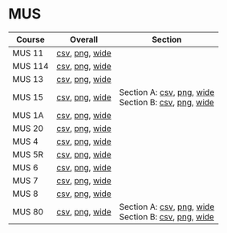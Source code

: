 # MUS

| Course | Overall | Section |
| ------ | ------- | ------- |
| MUS 11 | [csv](https://github.com/UCSD-Historical-Enrollment-Data/2024Summer2/blob/main/overall/MUS%2011.csv), [png](https://raw.githubusercontent.com/UCSD-Historical-Enrollment-Data/2024Summer2/main/plot_overall/MUS%2011.png), [wide](https://raw.githubusercontent.com/UCSD-Historical-Enrollment-Data/2024Summer2/main/plot_overall_wide/MUS%2011.png) |  |
| MUS 114 | [csv](https://github.com/UCSD-Historical-Enrollment-Data/2024Summer2/blob/main/overall/MUS%20114.csv), [png](https://raw.githubusercontent.com/UCSD-Historical-Enrollment-Data/2024Summer2/main/plot_overall/MUS%20114.png), [wide](https://raw.githubusercontent.com/UCSD-Historical-Enrollment-Data/2024Summer2/main/plot_overall_wide/MUS%20114.png) |  |
| MUS 13 | [csv](https://github.com/UCSD-Historical-Enrollment-Data/2024Summer2/blob/main/overall/MUS%2013.csv), [png](https://raw.githubusercontent.com/UCSD-Historical-Enrollment-Data/2024Summer2/main/plot_overall/MUS%2013.png), [wide](https://raw.githubusercontent.com/UCSD-Historical-Enrollment-Data/2024Summer2/main/plot_overall_wide/MUS%2013.png) |  |
| MUS 15 | [csv](https://github.com/UCSD-Historical-Enrollment-Data/2024Summer2/blob/main/overall/MUS%2015.csv), [png](https://raw.githubusercontent.com/UCSD-Historical-Enrollment-Data/2024Summer2/main/plot_overall/MUS%2015.png), [wide](https://raw.githubusercontent.com/UCSD-Historical-Enrollment-Data/2024Summer2/main/plot_overall_wide/MUS%2015.png) | Section A: [csv](https://github.com/UCSD-Historical-Enrollment-Data/2024Summer2/blob/main/section/MUS%2015_A.csv), [png](https://raw.githubusercontent.com/UCSD-Historical-Enrollment-Data/2024Summer2/main/plot_section/MUS%2015_A.png), [wide](https://raw.githubusercontent.com/UCSD-Historical-Enrollment-Data/2024Summer2/main/plot_section_wide/MUS%2015_A.png)<br>Section B: [csv](https://github.com/UCSD-Historical-Enrollment-Data/2024Summer2/blob/main/section/MUS%2015_B.csv), [png](https://raw.githubusercontent.com/UCSD-Historical-Enrollment-Data/2024Summer2/main/plot_section/MUS%2015_B.png), [wide](https://raw.githubusercontent.com/UCSD-Historical-Enrollment-Data/2024Summer2/main/plot_section_wide/MUS%2015_B.png) |
| MUS 1A | [csv](https://github.com/UCSD-Historical-Enrollment-Data/2024Summer2/blob/main/overall/MUS%201A.csv), [png](https://raw.githubusercontent.com/UCSD-Historical-Enrollment-Data/2024Summer2/main/plot_overall/MUS%201A.png), [wide](https://raw.githubusercontent.com/UCSD-Historical-Enrollment-Data/2024Summer2/main/plot_overall_wide/MUS%201A.png) |  |
| MUS 20 | [csv](https://github.com/UCSD-Historical-Enrollment-Data/2024Summer2/blob/main/overall/MUS%2020.csv), [png](https://raw.githubusercontent.com/UCSD-Historical-Enrollment-Data/2024Summer2/main/plot_overall/MUS%2020.png), [wide](https://raw.githubusercontent.com/UCSD-Historical-Enrollment-Data/2024Summer2/main/plot_overall_wide/MUS%2020.png) |  |
| MUS 4 | [csv](https://github.com/UCSD-Historical-Enrollment-Data/2024Summer2/blob/main/overall/MUS%204.csv), [png](https://raw.githubusercontent.com/UCSD-Historical-Enrollment-Data/2024Summer2/main/plot_overall/MUS%204.png), [wide](https://raw.githubusercontent.com/UCSD-Historical-Enrollment-Data/2024Summer2/main/plot_overall_wide/MUS%204.png) |  |
| MUS 5R | [csv](https://github.com/UCSD-Historical-Enrollment-Data/2024Summer2/blob/main/overall/MUS%205R.csv), [png](https://raw.githubusercontent.com/UCSD-Historical-Enrollment-Data/2024Summer2/main/plot_overall/MUS%205R.png), [wide](https://raw.githubusercontent.com/UCSD-Historical-Enrollment-Data/2024Summer2/main/plot_overall_wide/MUS%205R.png) |  |
| MUS 6 | [csv](https://github.com/UCSD-Historical-Enrollment-Data/2024Summer2/blob/main/overall/MUS%206.csv), [png](https://raw.githubusercontent.com/UCSD-Historical-Enrollment-Data/2024Summer2/main/plot_overall/MUS%206.png), [wide](https://raw.githubusercontent.com/UCSD-Historical-Enrollment-Data/2024Summer2/main/plot_overall_wide/MUS%206.png) |  |
| MUS 7 | [csv](https://github.com/UCSD-Historical-Enrollment-Data/2024Summer2/blob/main/overall/MUS%207.csv), [png](https://raw.githubusercontent.com/UCSD-Historical-Enrollment-Data/2024Summer2/main/plot_overall/MUS%207.png), [wide](https://raw.githubusercontent.com/UCSD-Historical-Enrollment-Data/2024Summer2/main/plot_overall_wide/MUS%207.png) |  |
| MUS 8 | [csv](https://github.com/UCSD-Historical-Enrollment-Data/2024Summer2/blob/main/overall/MUS%208.csv), [png](https://raw.githubusercontent.com/UCSD-Historical-Enrollment-Data/2024Summer2/main/plot_overall/MUS%208.png), [wide](https://raw.githubusercontent.com/UCSD-Historical-Enrollment-Data/2024Summer2/main/plot_overall_wide/MUS%208.png) |  |
| MUS 80 | [csv](https://github.com/UCSD-Historical-Enrollment-Data/2024Summer2/blob/main/overall/MUS%2080.csv), [png](https://raw.githubusercontent.com/UCSD-Historical-Enrollment-Data/2024Summer2/main/plot_overall/MUS%2080.png), [wide](https://raw.githubusercontent.com/UCSD-Historical-Enrollment-Data/2024Summer2/main/plot_overall_wide/MUS%2080.png) | Section A: [csv](https://github.com/UCSD-Historical-Enrollment-Data/2024Summer2/blob/main/section/MUS%2080_A.csv), [png](https://raw.githubusercontent.com/UCSD-Historical-Enrollment-Data/2024Summer2/main/plot_section/MUS%2080_A.png), [wide](https://raw.githubusercontent.com/UCSD-Historical-Enrollment-Data/2024Summer2/main/plot_section_wide/MUS%2080_A.png)<br>Section B: [csv](https://github.com/UCSD-Historical-Enrollment-Data/2024Summer2/blob/main/section/MUS%2080_B.csv), [png](https://raw.githubusercontent.com/UCSD-Historical-Enrollment-Data/2024Summer2/main/plot_section/MUS%2080_B.png), [wide](https://raw.githubusercontent.com/UCSD-Historical-Enrollment-Data/2024Summer2/main/plot_section_wide/MUS%2080_B.png) |
